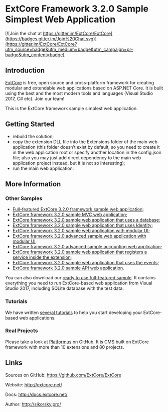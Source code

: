 # ExtCore Framework 3.2.0 Sample Simplest Web Application

[![Join the chat at https://gitter.im/ExtCore/ExtCore](https://badges.gitter.im/Join%20Chat.svg)](https://gitter.im/ExtCore/ExtCore?utm_source=badge&utm_medium=badge&utm_campaign=pr-badge&utm_content=badge)

## Introduction

[ExtCore](https://github.com/ExtCore/ExtCore) is free, open source and cross-platform framework for creating
modular and extendable web applications based on ASP.NET Core. It is built using the best and the most modern
tools and languages (Visual Studio 2017, C# etc). Join our team!

This is the ExtCore framework sample simplest web application.

## Getting Started

* rebuild the solution;
* copy the extension DLL file into the Extensions folder of the main web application (this folder doesn’t exist by default,
so you need to create it in the web application root or specify another location in the config.json file; also you may just
add direct dependency to the main web application project instead, but it is not so interesting);
* run the main web application.

## More Information

### Other Samples

* [Full-featured ExtCore 3.2.0 framework sample web application](https://github.com/ExtCore/ExtCore-Sample);
* [ExtCore framework 3.2.0 sample MVC web application](https://github.com/ExtCore/ExtCore-Sample-Mvc);
* [ExtCore framework 3.2.0 sample web application that uses a database](https://github.com/ExtCore/ExtCore-Sample-Data);
* [ExtCore framework 3.2.0 sample web application that uses Identity](https://github.com/ExtCore/ExtCore-Sample-Identity);
* [ExtCore framework 3.2.0 sample web application with modular UI](https://github.com/ExtCore/ExtCore-Sample-Modular-Ui);
* [ExtCore framework 3.2.0 advanced sample web application with modular UI](https://github.com/ExtCore/ExtCore-Sample-Modular-Ui-Adv);
* [ExtCore framework 3.2.0 advanced sample accounting web application](https://github.com/ExtCore/ExtCore-Sample-Accounting);
* [ExtCore framework 3.2.0 sample web application that registers a service inside the extension](https://github.com/ExtCore/ExtCore-Sample-Service);
* [ExtCore framework 3.2.0 sample web application that uses the events](https://github.com/ExtCore/ExtCore-Sample-Events);
* [ExtCore framework 3.2.0 sample API web application](https://github.com/ExtCore/ExtCore-Sample-Api).

You can also download our [ready to use full-featured sample](http://extcore.net/files/ExtCore-Sample-3.2.0.zip).
It contains everything you need to run ExtCore-based web application from Visual Studio 2017, including SQLite
database with the test data.

### Tutorials

We have written [several tutorials](http://docs.extcore.net/en/latest/getting_started/index.html)
to help you start developing your ExtCore-based web applications.

### Real Projects

Please take a look at [Platformus](https://github.com/Platformus/Platformus) on GitHub. It is CMS
built on ExtCore framework with more than 10 extensions and 80 projects.

## Links

Sources on GitHub: https://github.com/ExtCore/ExtCore

Website: http://extcore.net/

Docs: http://docs.extcore.net/

Author: http://sikorsky.pro/